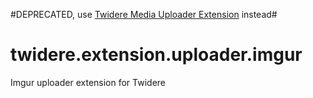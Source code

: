 #DEPRECATED, use [Twidere Media Uploader Extension](https://github.com/mariotaku/twidere.extension.mediauploader) instead#

twidere.extension.uploader.imgur
================================

Imgur uploader extension for Twidere
